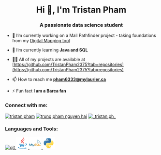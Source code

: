 

<h1 align="center">Hi 👋, I'm Tristan Pham</h1>
<h3 align="center">A passionate data science student</h3>

- 🔭 I’m currently working on a Mall Pathfinder project - taking foundations from my [Digital Mapping tool](https://github.com/TristanPham2375/Digital-Mapping-tool)

- 🌱 I’m currently learning **Java and SQL**

- 👨‍💻 All of my projects are available at [https://github.com/TristanPham2375?tab=repositories](https://github.com/TristanPham2375?tab=repositories)

- 📫 How to reach me **pham6333@mylaurier.ca**

- ⚡ Fun fact **I am a Barca fan**

<h3 align="left">Connect with me:</h3>
<p align="left">
<a href="https://linkedin.com/in/tristan pham" target="blank"><img align="center" src="https://raw.githubusercontent.com/rahuldkjain/github-profile-readme-generator/master/src/images/icons/Social/linked-in-alt.svg" alt="tristan pham" height="30" width="40" /></a>
<a href="https://fb.com/trung pham nguyen hai" target="blank"><img align="center" src="https://raw.githubusercontent.com/rahuldkjain/github-profile-readme-generator/master/src/images/icons/Social/facebook.svg" alt="trung pham nguyen hai" height="30" width="40" /></a>
<a href="https://instagram.com/_tristan.ph_" target="blank"><img align="center" src="https://raw.githubusercontent.com/rahuldkjain/github-profile-readme-generator/master/src/images/icons/Social/instagram.svg" alt="_tristan.ph_" height="30" width="40" /></a>
</p>

<h3 align="left">Languages and Tools:</h3>
<p align="left"> <a href="https://git-scm.com/" target="_blank" rel="noreferrer"> <img src="https://www.vectorlogo.zone/logos/git-scm/git-scm-icon.svg" alt="git" width="40" height="40"/> </a> <a href="https://www.java.com" target="_blank" rel="noreferrer"> <img src="https://raw.githubusercontent.com/devicons/devicon/master/icons/java/java-original.svg" alt="java" width="40" height="40"/> </a> <a href="https://www.mysql.com/" target="_blank" rel="noreferrer"> <img src="https://raw.githubusercontent.com/devicons/devicon/master/icons/mysql/mysql-original-wordmark.svg" alt="mysql" width="40" height="40"/> </a> <a href="https://www.python.org" target="_blank" rel="noreferrer"> <img src="https://raw.githubusercontent.com/devicons/devicon/master/icons/python/python-original.svg" alt="python" width="40" height="40"/> </a> </p>

